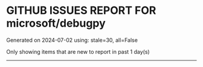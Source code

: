
# GITHUB ISSUES REPORT FOR microsoft/debugpy


Generated on 2024-07-02 using: stale=30, all=False


Only showing items that are new to report in past 1 day(s)


---
